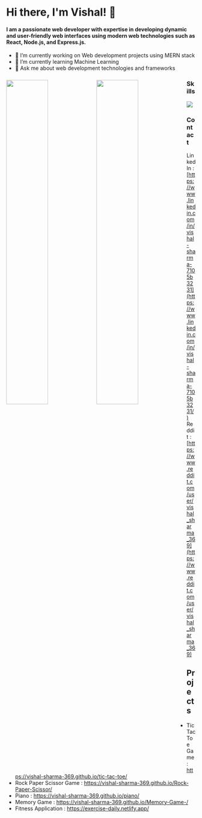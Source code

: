 # **Hi there, I'm Vishal! 👋**

#### I am a passionate web developer with expertise in developing dynamic and user-friendly web interfaces using modern web technologies such as React, Node.js, and Express.js.

- 🔭 I’m currently working on Web development projects using MERN stack
- 🌱 I’m currently learning Machine Learning
- 💬 Ask me about web development technologies and frameworks

<div>
<img align="left" width="47%" src="https://github-readme-stats.vercel.app/api?username=vishal-sharma-369&theme=radical&hide_border=false&include_all_commits=false&count_private=false" />
  
<img align="left" width="47%" src="https://github-readme-stats.vercel.app/api/top-langs/?username=vishal-sharma-369&theme=radical&hide_border=false&include_all_commits=false&count_private=false&layout=compact" />
<div/>
  
  
### Skills
<p marginTop="500px" align="left">
  <a href="https://skillicons.dev">
    <img src="https://skillicons.dev/icons?i=c,cpp,py,html,css,js,react,figma,xd,mongodb,codepen,babel,bootstrap,express,firebase,git,github,materialui,mysql,nodejs,postman,react,webpack&perline=8" />
  </a>
</p>

### Contact
LinkedIn : [https://www.linkedin.com/in/vishal-sharma-7105b3231](https://www.linkedin.com/in/vishal-sharma-7105b3231/)
<br/>
Reddit : [https://www.reddit.com/user/vishal_sharma_369](https://www.reddit.com/user/vishal_sharma_369)

## Projects
 
  - Tic Tac Toe Game : https://vishal-sharma-369.github.io/tic-tac-toe/
  - Rock Paper Scissor Game : https://vishal-sharma-369.github.io/Rock-Paper-Scissor/
  - Piano : https://vishal-sharma-369.github.io/piano/
  - Memory Game : https://vishal-sharma-369.github.io/Memory-Game-/
  - Fitness Application : https://exercise-daily.netlify.app/
